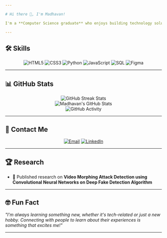 ```yaml
---

# Hi there 👋, I'm Madhavan!

I'm a **Computer Science graduate** who enjoys building technology solutions and exploring new ideas. I have some experience in Front-end Development, machine learning, and in Generative AI and I'm always keen on collaborating to create something amazing.

---
```


## 🛠 Skills

<p align="center">
  <img src="https://img.shields.io/badge/HTML5-FFCC66?style=for-the-badge&logo=html5&logoColor=black" alt="HTML5">
  <img src="https://img.shields.io/badge/CSS3-F2E6D9?style=for-the-badge&logo=css3&logoColor=black" alt="CSS3">
  <img src="https://img.shields.io/badge/Python-FFCC66?style=for-the-badge&logo=python&logoColor=black" alt="Python">
  <img src="https://img.shields.io/badge/JavaScript-F2E6D9?style=for-the-badge&logo=javascript&logoColor=black" alt="JavaScript">
  <img src="https://img.shields.io/badge/SQL-FFCC66?style=for-the-badge&logo=mysql&logoColor=black" alt="SQL">
  <img src="https://img.shields.io/badge/Figma-F2E6D9?style=for-the-badge&logo=figma&logoColor=black" alt="Figma">

</p>

---

## 📊 GitHub Stats

<p align="center">
  <img src="https://github-readme-streak-stats.herokuapp.com/?user=R-Madhavan&theme=highcontrast&hide_border=true&background=1C1C1C&stroke=FFCC66&ring=FFCC66&fire=F2E6D9&currStreakLabel=FFCC66" alt="GitHub Streak Stats" />
  <br>
  <img src="https://github-readme-stats.vercel.app/api?username=R-Madhavan&show_icons=true&theme=highcontrast&icon_color=FFCC66&title_color=FFCC66&text_color=F2F2F2&bg_color=1C1C1C" alt="Madhavan's GitHub Stats" />
  <br>
  <img src="https://github-profile-summary-cards.vercel.app/api/cards/profile-details?username=R-Madhavan&theme=highcontrast&background=1C1C1C&title_color=FFCC66&text_color=F2E6D9" alt="GitHub Activity" />
</p>

---

## 📧 Contact Me

<p align="center">
  <a href="mailto:madhavan3102002@gmail.com"><img src="https://img.shields.io/badge/Email-FFCC66?style=for-the-badge&logo=gmail&logoColor=black" alt="Email"></a>
  <a href="www.linkedin.com/in/madhavan-r1"><img src="https://img.shields.io/badge/LinkedIn-F2E6D9?style=for-the-badge&logo=linkedin&logoColor=black" alt="LinkedIn"></a>
</p>

---

## 🏆 Research

- 🏅 Published research on **Video Morphing Attack Detection using Convolutional Neural Networks on Deep Fake Detection Algorithm**

---

## 🤓 Fun Fact

_"I'm always learning something new, whether it's tech-related or just a new hobby. Connecting with people to learn about their experiences is something that excites me!"_

---
